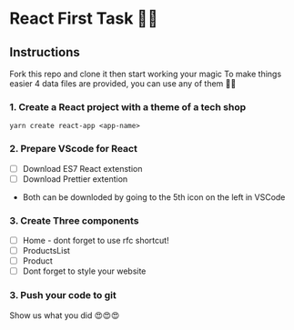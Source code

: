 # React First Task 💃🏻


## Instructions

Fork this repo and clone it then start working your magic
To make things easier 4 data files are provided, you can use any of them 🙏🏼

### 1. Create a React project with a theme of a tech shop 
`yarn create react-app <app-name>`
### 2. Prepare VScode for React
- [ ] Download ES7 React extenstion
- [ ] Download Prettier extention
- Both can be downloded by going to the 5th icon on the left in VSCode
### 3. Create Three components 
- [ ] Home - dont forget to use rfc shortcut!
- [ ] ProductsList
- [ ] Product 
- [ ] Dont forget to style your website

### 3. Push your code to git 
Show us what you did 😍😍😍
